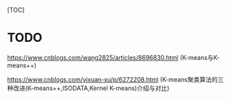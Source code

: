 
[TOC]


# TODO
https://www.cnblogs.com/wang2825/articles/8696830.html (K-means与K-means++)

https://www.cnblogs.com/yixuan-xu/p/6272208.html (K-means聚类算法的三种改进(K-means++,ISODATA,Kernel K-means)介绍与对比)

